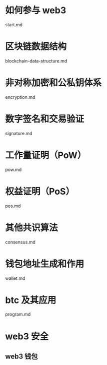 # 如何参与 web3

start.md

# 区块链数据结构

blockchain-data-structure.md

# 非对称加密和公私钥体系

encryption.md

# 数字签名和交易验证

signature.md

# 工作量证明（PoW）

pow.md

# 权益证明（PoS）

pos.md

# 其他共识算法

consensus.md

# 钱包地址生成和作用

wallet.md

# btc 及其应用

program.md

# web3 安全

## web3 钱包
